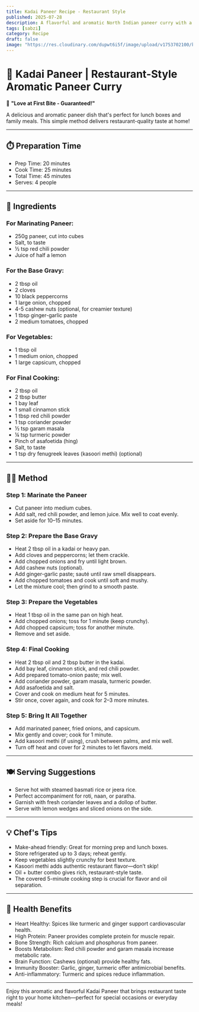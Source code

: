 ```yaml
---
title: Kadai Paneer Recipe - Restaurant Style  
published: 2025-07-28  
description: A flavorful and aromatic North Indian paneer curry with a rich tomato-onion gravy and bold spices. Perfect for lunch boxes and family meals.  
tags: [sabzi]  
category: Recipe  
draft: false  
image: "https://res.cloudinary.com/dupwt6i5f/image/upload/v1753702100/kadai_paneer.jpg"  
---
```


# 🍛 Kadai Paneer | Restaurant-Style Aromatic Paneer Curry

💝 **"Love at First Bite - Guaranteed!"**

A delicious and aromatic paneer dish that's perfect for lunch boxes and family meals. This simple method delivers restaurant-quality taste at home!

---

## ⏱️ Preparation Time

- Prep Time: 20 minutes  
- Cook Time: 25 minutes  
- Total Time: 45 minutes  
- Serves: 4 people  

---

## 🥄 Ingredients

### For Marinating Paneer:  
- 250g paneer, cut into cubes  
- Salt, to taste  
- ½ tsp red chili powder  
- Juice of half a lemon  

### For the Base Gravy:  
- 2 tbsp oil  
- 2 cloves  
- 10 black peppercorns  
- 1 large onion, chopped  
- 4-5 cashew nuts (optional, for creamier texture)  
- 1 tbsp ginger-garlic paste  
- 2 medium tomatoes, chopped  

### For Vegetables:  
- 1 tbsp oil  
- 1 medium onion, chopped  
- 1 large capsicum, chopped  

### For Final Cooking:  
- 2 tbsp oil  
- 2 tbsp butter  
- 1 bay leaf  
- 1 small cinnamon stick  
- 1 tbsp red chili powder  
- 1 tsp coriander powder  
- ½ tsp garam masala  
- ¼ tsp turmeric powder  
- Pinch of asafoetida (hing)  
- Salt, to taste  
- 1 tsp dry fenugreek leaves (kasoori methi) (optional)  

---

## 👨‍🍳 Method

### Step 1: Marinate the Paneer  
- Cut paneer into medium cubes.  
- Add salt, red chili powder, and lemon juice. Mix well to coat evenly.  
- Set aside for 10–15 minutes.  

### Step 2: Prepare the Base Gravy  
- Heat 2 tbsp oil in a kadai or heavy pan.  
- Add cloves and peppercorns; let them crackle.  
- Add chopped onions and fry until light brown.  
- Add cashew nuts (optional).  
- Add ginger-garlic paste; sauté until raw smell disappears.  
- Add chopped tomatoes and cook until soft and mushy.  
- Let the mixture cool; then grind to a smooth paste.  

### Step 3: Prepare the Vegetables  
- Heat 1 tbsp oil in the same pan on high heat.  
- Add chopped onions; toss for 1 minute (keep crunchy).  
- Add chopped capsicum; toss for another minute.  
- Remove and set aside.  

### Step 4: Final Cooking  
- Heat 2 tbsp oil and 2 tbsp butter in the kadai.  
- Add bay leaf, cinnamon stick, and red chili powder.  
- Add prepared tomato-onion paste; mix well.  
- Add coriander powder, garam masala, turmeric powder.  
- Add asafoetida and salt.  
- Cover and cook on medium heat for 5 minutes.  
- Stir once, cover again, and cook for 2–3 more minutes.  

### Step 5: Bring It All Together  
- Add marinated paneer, fried onions, and capsicum.  
- Mix gently and cover; cook for 1 minute.  
- Add kasoori methi (if using), crush between palms, and mix well.  
- Turn off heat and cover for 2 minutes to let flavors meld.  

---

## 🍽️ Serving Suggestions

- Serve hot with steamed basmati rice or jeera rice.  
- Perfect accompaniment for roti, naan, or paratha.  
- Garnish with fresh coriander leaves and a dollop of butter.  
- Serve with lemon wedges and sliced onions on the side.  

---

## 💡 Chef's Tips

- Make-ahead friendly: Great for morning prep and lunch boxes.  
- Store refrigerated up to 3 days; reheat gently.  
- Keep vegetables slightly crunchy for best texture.  
- Kasoori methi adds authentic restaurant flavor—don’t skip!  
- Oil + butter combo gives rich, restaurant-style taste.  
- The covered 5-minute cooking step is crucial for flavor and oil separation.  

---

## 🌟 Health Benefits

- Heart Healthy: Spices like turmeric and ginger support cardiovascular health.  
- High Protein: Paneer provides complete protein for muscle repair.  
- Bone Strength: Rich calcium and phosphorus from paneer.  
- Boosts Metabolism: Red chili powder and garam masala increase metabolic rate.  
- Brain Function: Cashews (optional) provide healthy fats.  
- Immunity Booster: Garlic, ginger, turmeric offer antimicrobial benefits.  
- Anti-inflammatory: Turmeric and spices reduce inflammation.  

---

Enjoy this aromatic and flavorful Kadai Paneer that brings restaurant taste right to your home kitchen—perfect for special occasions or everyday meals!
